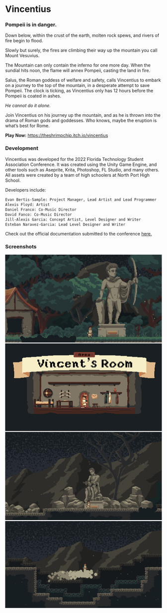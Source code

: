 # Vincentius
### Pompeii is in danger.

Down below, within the crust of the earth, molten rock spews, and rivers of fire begin to flood.

Slowly but surely, the fires are climbing their way up the mountain you call Mount Vesuvius.

The Mountain can only contain the inferno for one more day. When the sundial hits noon, the flame will annex Pompeii, casting the land in fire.

Salus, the Roman goddess of welfare and safety, calls Vincentius to embark on a journey to the top of the mountain, in a desperate attempt to save Pompeii. The clock is ticking, as Vincentius only has 12 hours before the Pompeii is coated in ashes.

*He cannot do it alone.*

Join Vincentius on his journey up the mountain, and as he is thrown into the drama of Roman gods and goddesses. Who knows, maybe the eruption is what’s best for Rome.

**Play Now:** https://theshrimpchip.itch.io/vincentius

### Development
Vincentius was developed for the 2022 Florida Technology Student Association Conference. It was created using the Unity Game Engine, and other tools such as Aseprite, Krita, Photoshop, FL Studio, and many others. All assets were created by a team of high schoolers at North Port High School.

Developers include:
```
Evan Bertis-Sample: Project Manager, Lead Artist and Lead Programmer
Alexis Floyd: Artist
Daniel Franco: Co-Music Director
David Fanco: Co-Music Director
Jill-Alexis Garcia: Concept Artist, Level Designer and Writer
Esteban Naravez-Garcia: Lead Level Designer and Writer
```

Check out the official documentation submitted to the conference [here.](Documentation/Vincentius%20Documentation.pdf)

### Screenshots
![Meeting Apollo](Documentation/Screenshots/Apollo.png)
![Vincent's Room](Documentation/Screenshots/Vincent's%20Room.png)
![Meeting Mars](Documentation/Screenshots/Mars.png)
![A Platforming Challenge](Documentation/Screenshots/Moving%20Platforms.png)